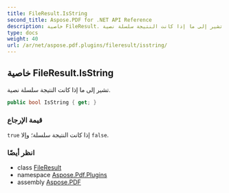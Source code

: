 ```yaml
---
title: FileResult.IsString
second_title: Aspose.PDF for .NET API Reference
description: خاصية FileResult. تشير إلى ما إذا كانت النتيجة سلسلة نصية
type: docs
weight: 40
url: /ar/net/aspose.pdf.plugins/fileresult/isstring/
---
```

## خاصية FileResult.IsString

تشير إلى ما إذا كانت النتيجة سلسلة نصية.

```csharp
public bool IsString { get; }
```

### قيمة الإرجاع

`true` إذا كانت النتيجة سلسلة؛ وإلا `false`.

### انظر أيضًا

* class [FileResult](../)
* namespace [Aspose.Pdf.Plugins](../../../aspose.pdf.plugins/)
* assembly [Aspose.PDF](../../../)